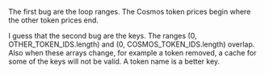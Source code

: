 
The first bug are the loop ranges.
The Cosmos token prices begin where the other token prices end.

I guess that the second bug are the keys.
The ranges (0, OTHER_TOKEN_IDS.length) and (0, COSMOS_TOKEN_IDS.length) overlap. Also when these arrays change, for example a token removed, a cache for some of the keys will not be valid. A token name is a better key.